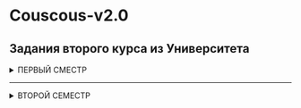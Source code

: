 # Couscous-v2.0
## Задания второго курса из Университета
<details>
  <summary>ПЕРВЫЙ СМЕСТР</summary>
  
### Задание 1 (Класс Person и редактор объектов)
<details>
  <summary>Требования к заданию:</summary>
  
     1.Создать класс Person со свойствами: имя, возраст, модель телефона, номер телефона
     2.Создать конструктор дефолтных параметров
     3.Создать метод вывода информации
     4.Создать неограниченное количество экземпляров
     5.Создать метод вывода информации о всех пользователях
     6.Создать метод изменения модели и/или номера телефона
     7.Добавить проверку корректности номера телефона

</details>

[Решение](https://github.com/SeldereyTM/Couscous-v2.0/blob/master/Main.java)
____
### Задание 2 (Последовательность Фибоначи и числа Вампиры)
<details>
  <summary>Требования к заданию:</summary>
  
     1.Создать switch, выводящий сообщение из каждого case в консоль
     2.Создать функцию выводящую последовательность Фибоначи
     3.Длинна последовательности задается пользователем
     4.Создание массива чисел Фибоначи
     5.Создание алгоритма находящего числа Вампиры
     6.Вывод в консоль всех 4-хзначных чисел Вампиров

</details>

[Решение](https://github.com/SeldereyTM/Couscous-v2.0/blob/master/laba2.java)
____
### Задание 3 (Текстовая игра)
<details>
  <summary>Требования к заданию:</summary>
  
     1.Написать любую текстовую игру на свой выбор
     2.Использовать все, что мы изучили за время курса
     3.Сделать красиво
     
</details>

[Решение](https://github.com/SeldereyTM/Couscous-v2.0/blob/master/FirstGame.java)
____
### Задание 4 (Работа с текстовыми файлами)
<details>
  <summary>Требования к заданию:</summary>
  
     1.Написать программу, принимающую от пользователя два числа
       Выводить результат деления первого на второе и второго на первое
       Обработать исключение блоком try-catch
     2.Создать файл 
       Записывать туда 200 рандомных значений
       Выводить значение по индексу, полученному от пользователя
       *Хранить в виде:
       1: 12
       2: 32
       3: 55
       ...
       200: 25
     3.*На входе 2 файла с пользовательскими данными
       Пометь местами все данные из одного файла в другой
       Все символы должны идти в обратном порядке
       Пример:
       t1.txt "Hello, "
       t1.txt "World!"
       ---
       t1.txt "!dlroW"
       t1.txt " ,olleH"
     
</details>

[Решение](https://github.com/SeldereyTM/Couscous-v2.0/blob/master/pRiKoL.java)
____
### Задание 5 (Транскриптор цифр)
<details>
  <summary>Требования к заданию:</summary>
  
     1.Написать программу, которая будет принимать число Unsigned long
     2.Число выводить прописью
     
</details>

[Решение](https://github.com/SeldereyTM/Couscous-v2.0/blob/master/NumbersInWords.java)
</details>

____
<details>
  <summary>ВТОРОЙ СЕМЕСТР</summary>
  
### Задание 1 (Структуры Данных)
<details>
  <summary>Требования к заданию:</summary>
  
     Взять любой объект из реальной жизни и представить его в виде структуры данных.
     Так же, представить объект в виде JSON
     
</details>

[Решение](https://github.com/SeldereyTM/Couscous-v2.0/blob/master/Laba1.java)
____
  ### Задание 2 (Создание очереди)
<details>
  <summary>Требования к заданию:</summary>
  
     Создать класс очереди без использования стандартных библиотек
     
</details>

[Решение](https://github.com/SeldereyTM/Couscous-v2.0/blob/master/Laba2.java)
____
  ### Задание 3 (Консольная игра)
<details>
  <summary>Требования к заданию:</summary>
  
     Создать консольную игру, в которой задачей является дойти от 0 до 10 путем ввода следующего числа с клавиатуры. 
     В этом игроку будет мешать компьютер, который будет в реальном времени периодически снижать текущее число на единицу
     
</details>

[Решение](https://github.com/SeldereyTM/Couscous-v2.0/blob/master/Laba3.java)
____
  ### Задание 4 (Списки)
<details>
  <summary>Требования к заданию:</summary>
  
     Реализовать односвязный список на C++ без использования STL. За работу списка должны отвечать два класса: List и ListElem.
     
</details>

[Решение](https://github.com/SeldereyTM/Couscous-v2.0/blob/master/Laba6.сpp)
____

